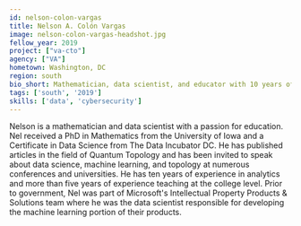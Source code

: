```yaml
---
id: nelson-colon-vargas
title: Nelson A. Colón Vargas
image: nelson-colon-vargas-headshot.jpg
fellow_year: 2019
project: ["va-cto"]
agency: ["VA"]
hometown: Washington, DC
region: south
bio_short: Mathematician, data scientist, and educator with 10 years of experience in analytics ranging from academia, to startups, and Fortune 100 companies.
tags: ['south', '2019']
skills: ['data', 'cybersecurity']
---
```


Nelson is a mathematician and data scientist with a passion for education. Nel received a PhD in Mathematics from the University of Iowa and a Certificate in Data Science from The Data Incubator DC. He has published articles in the field of Quantum Topology and has been invited to speak about data science, machine learning, and topology at numerous conferences and universities. He has ten years of experience in analytics and more than five years of experience teaching at the college level. Prior to government, Nel was part of Microsoft's Intellectual Property Products & Solutions team where he was the data scientist responsible for developing the machine learning portion of their products.
